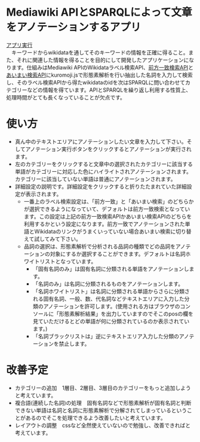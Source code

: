 # Mediawiki APIとSPARQLによって文章をアノテーションするアプリ
[アプリ実行](https://masapi61.github.io/Annotation-by-Wikidata/index.html)  
　キーワードからwikidataを通してそのキーワードの情報を正確に得ること。また、それに関連した情報を得ることを目的にして開発したアプリケーションになります。仕組みはMediawiki APIのWikidataラベル検索API、[前方一致検索API](https://www.wikidata.org/w/api.php?action=help&modules=wbsearchentities)と[あいまい検索API](https://www.mediawiki.org/w/api.php?action=help&modules=query%2Bsearch)にkuromoji.jsで形態素解析を行い抽出した名詞を入力して検索し、そのラベル検索APIから得たwikidataのidを次はSPARQLに問い合わせてカテゴリーなどの情報を得ています。APIとSPARQLを繰り返し利用する性質上、処理時間がとても長くなっていることが欠点です。
 
# 使い方  
* 真ん中のテキストエリアにアノテーションしたい文章を入力して下さい。そしてアノテーション実行ボタンをクリックするとアノテーションが実行されます。  
* 左のカテゴリーをクリックすると文章中の選択されたカテゴリーに該当する単語がカテゴリーに対応した色にハイライトされアノテーションされます。カテゴリーに該当していない単語は普通にアノテーションされます。
* 詳細設定の説明です。詳細設定をクリックすると折りたたまれていた詳細設定が表示されます。
  * 一番上のラベル検索設定は、「前方一致」と「あいまい検索」のどちらかが選択できるようになっていて、デフォルトは前方一致検索となっています。この設定は上記の前方一致検索APIかあいまい検索APIのどちらを利用するかという設定になります。前方一致でアノテーションされた単語とWikidataのリンクがうまくいっていない場合あいまい検索に切り替えて試してみて下さい。
  * 品詞の選択は、形態素解析で分析される品詞の種類でどの品詞をアノテーションの対象にするか選択することができます。デフォルトは名詞ホワイトリストとなっています。
    * 「固有名詞のみ」は固有名詞に分類される単語をアノテーションします。
    * 「名詞のみ」は名詞に分類されるものをアノテーションします。
    * 「名詞ホワイトリスト」は名詞に分類される単語からさらに分類される固有名詞、一般、数、代名詞などテキストエリアに入力した分類のアノテーションを許可します。(使用される方はブラウザのコンソールに「形態素解析結果」を出力していますのでそこのposの欄を見ていただけるとどの単語が何に分類されているのか表示されています。)
    * 「名詞ブラックリストは」逆にテキストエリア入力した分類のアノテーションを禁止します。

# 改善予定
* カテゴリーの追加　1層目、2層目、3層目のカテゴリーをもっと追加しようと考えています。
* 複合語(連続した名詞)の処理　固有名詞などで形態素解析が固有名詞と判断できない単語は名詞と名詞に形態素解析で分解されてしまっているということがあるのでそこを処理できるよう改善したいと考えています。
* レイアウトの調整　cssなど全然使えていないので勉強し、改善できればと考えています。
